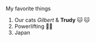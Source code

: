 My favorite things
1. Our cats *Gilbert* & **Trudy** :cat: :cat:
2. Powerlifting :weight_lifting_woman:
3. Japan 
